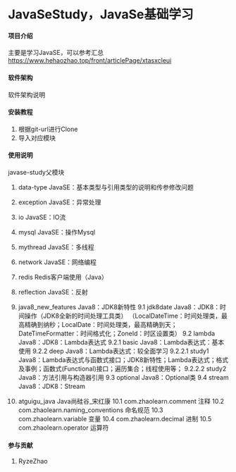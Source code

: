 # JavaSeStudy，JavaSe基础学习

#### 项目介绍
主要是学习JavaSE，可以参考汇总
https://www.hehaozhao.top/front/articlePage/xtasxcleui

#### 软件架构
软件架构说明


#### 安装教程
1. 根据git-url进行Clone
2. 导入对应模块

#### 使用说明
javase-study父模块

1.  data-type                           JavaSE：基本类型与引用类型的说明和传参修改问题
2.  exception                           JavaSE：异常处理
3.  io                                  JavaSE：IO流
4.  mysql                               JavaSE：操作Mysql
5.  mythread                            JavaSE：多线程
6.  network                             JavaSE：网络编程
7.  redis                               Redis客户端使用（Java）
8.  reflection                          JavaSE：反射
9.  java8_new_features                  Java8：JDK8新特性
 9.1    jdk8date                            Java8：JDK8：时间操作（JDK8全新的时间处理工具类）  （LocalDateTime：时间处理类，最高精确到纳秒；LocalDate：时间处理类，最高精确到天；DateTimeFormatter：时间格式化；ZoneId：时区设置类）
 9.2    lambda                              Java8：JDK8：Lambda表达式
    9.2.1   basic                               Java8：Lambda表达式：基本使用
    9.2.2   deep                                Java8：Lambda表达式：较全面学习
        9.2.2.1     study1                          Java8：Lambda表达式与函数式接口；JDK8新特性；Lambda表达式；格式及事例；函数式(Functional)接口；遍历集合；线程使用等；
        9.2.2.2     study2                          Java8：方法引用与构造器引用
 9.3    optional                            Java8：Optional类
 9.4    stream                              Java8：JDK8：Stream   
   
   

10. atguigu_java    Java尚硅谷_宋红康
    10.1    com.zhaolearn.comment                   注释
    10.2    com.zhaolearn.naming_conventions        命名规范
    10.3    com.zhaolearn.variable                  变量
    10.4    com.zhaolearn.decimal                   进制
    10.5    com.zhaolearn.operator                  运算符

    
    
    
    
    
    
#### 参与贡献
1. RyzeZhao

#### 